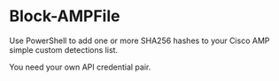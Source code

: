# Block-AMPFile
Use PowerShell to add one or more SHA256 hashes to your Cisco AMP simple custom detections list.

You need your own API credential pair.
